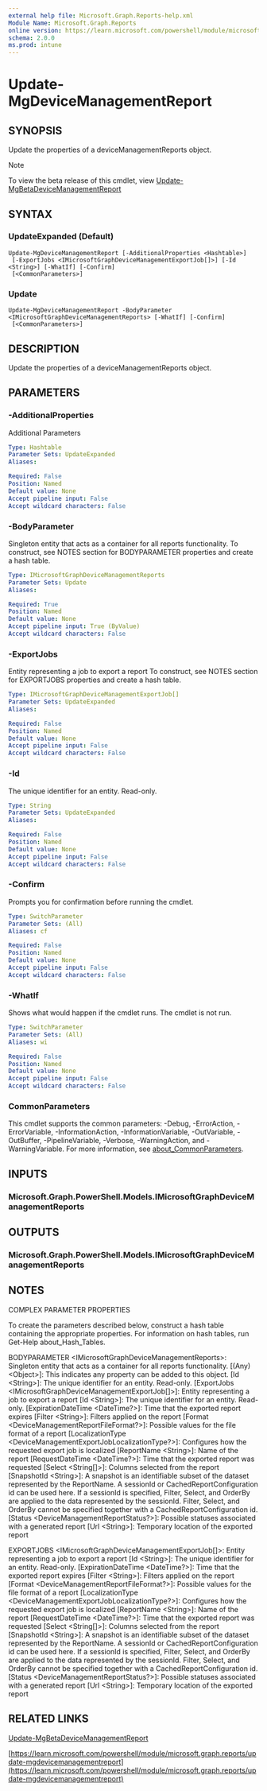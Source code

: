 ```yaml
---
external help file: Microsoft.Graph.Reports-help.xml
Module Name: Microsoft.Graph.Reports
online version: https://learn.microsoft.com/powershell/module/microsoft.graph.reports/update-mgdevicemanagementreport
schema: 2.0.0
ms.prod: intune
---
```


# Update-MgDeviceManagementReport

## SYNOPSIS
Update the properties of a deviceManagementReports object.

> [!NOTE]
> To view the beta release of this cmdlet, view [Update-MgBetaDeviceManagementReport](/powershell/module/Microsoft.Graph.Beta.Reports/Update-MgBetaDeviceManagementReport?view=graph-powershell-beta)

## SYNTAX

### UpdateExpanded (Default)
```
Update-MgDeviceManagementReport [-AdditionalProperties <Hashtable>]
 [-ExportJobs <IMicrosoftGraphDeviceManagementExportJob[]>] [-Id <String>] [-WhatIf] [-Confirm]
 [<CommonParameters>]
```

### Update
```
Update-MgDeviceManagementReport -BodyParameter <IMicrosoftGraphDeviceManagementReports> [-WhatIf] [-Confirm]
 [<CommonParameters>]
```

## DESCRIPTION
Update the properties of a deviceManagementReports object.

## PARAMETERS

### -AdditionalProperties
Additional Parameters

```yaml
Type: Hashtable
Parameter Sets: UpdateExpanded
Aliases:

Required: False
Position: Named
Default value: None
Accept pipeline input: False
Accept wildcard characters: False
```

### -BodyParameter
Singleton entity that acts as a container for all reports functionality.
To construct, see NOTES section for BODYPARAMETER properties and create a hash table.

```yaml
Type: IMicrosoftGraphDeviceManagementReports
Parameter Sets: Update
Aliases:

Required: True
Position: Named
Default value: None
Accept pipeline input: True (ByValue)
Accept wildcard characters: False
```

### -ExportJobs
Entity representing a job to export a report
To construct, see NOTES section for EXPORTJOBS properties and create a hash table.

```yaml
Type: IMicrosoftGraphDeviceManagementExportJob[]
Parameter Sets: UpdateExpanded
Aliases:

Required: False
Position: Named
Default value: None
Accept pipeline input: False
Accept wildcard characters: False
```

### -Id
The unique identifier for an entity.
Read-only.

```yaml
Type: String
Parameter Sets: UpdateExpanded
Aliases:

Required: False
Position: Named
Default value: None
Accept pipeline input: False
Accept wildcard characters: False
```

### -Confirm
Prompts you for confirmation before running the cmdlet.

```yaml
Type: SwitchParameter
Parameter Sets: (All)
Aliases: cf

Required: False
Position: Named
Default value: None
Accept pipeline input: False
Accept wildcard characters: False
```

### -WhatIf
Shows what would happen if the cmdlet runs.
The cmdlet is not run.

```yaml
Type: SwitchParameter
Parameter Sets: (All)
Aliases: wi

Required: False
Position: Named
Default value: None
Accept pipeline input: False
Accept wildcard characters: False
```

### CommonParameters
This cmdlet supports the common parameters: -Debug, -ErrorAction, -ErrorVariable, -InformationAction, -InformationVariable, -OutVariable, -OutBuffer, -PipelineVariable, -Verbose, -WarningAction, and -WarningVariable. For more information, see [about_CommonParameters](http://go.microsoft.com/fwlink/?LinkID=113216).

## INPUTS

### Microsoft.Graph.PowerShell.Models.IMicrosoftGraphDeviceManagementReports
## OUTPUTS

### Microsoft.Graph.PowerShell.Models.IMicrosoftGraphDeviceManagementReports
## NOTES
COMPLEX PARAMETER PROPERTIES

To create the parameters described below, construct a hash table containing the appropriate properties.
For information on hash tables, run Get-Help about_Hash_Tables.

BODYPARAMETER \<IMicrosoftGraphDeviceManagementReports\>: Singleton entity that acts as a container for all reports functionality.
  \[(Any) \<Object\>\]: This indicates any property can be added to this object.
  \[Id \<String\>\]: The unique identifier for an entity.
Read-only.
  \[ExportJobs \<IMicrosoftGraphDeviceManagementExportJob\[\]\>\]: Entity representing a job to export a report
    \[Id \<String\>\]: The unique identifier for an entity.
Read-only.
    \[ExpirationDateTime \<DateTime?\>\]: Time that the exported report expires
    \[Filter \<String\>\]: Filters applied on the report
    \[Format \<DeviceManagementReportFileFormat?\>\]: Possible values for the file format of a report
    \[LocalizationType \<DeviceManagementExportJobLocalizationType?\>\]: Configures how the requested export job is localized
    \[ReportName \<String\>\]: Name of the report
    \[RequestDateTime \<DateTime?\>\]: Time that the exported report was requested
    \[Select \<String\[\]\>\]: Columns selected from the report
    \[SnapshotId \<String\>\]: A snapshot is an identifiable subset of the dataset represented by the ReportName.
A sessionId or CachedReportConfiguration id can be used here.
If a sessionId is specified, Filter, Select, and OrderBy are applied to the data represented by the sessionId.
Filter, Select, and OrderBy cannot be specified together with a CachedReportConfiguration id.
    \[Status \<DeviceManagementReportStatus?\>\]: Possible statuses associated with a generated report
    \[Url \<String\>\]: Temporary location of the exported report

EXPORTJOBS \<IMicrosoftGraphDeviceManagementExportJob\[\]\>: Entity representing a job to export a report
  \[Id \<String\>\]: The unique identifier for an entity.
Read-only.
  \[ExpirationDateTime \<DateTime?\>\]: Time that the exported report expires
  \[Filter \<String\>\]: Filters applied on the report
  \[Format \<DeviceManagementReportFileFormat?\>\]: Possible values for the file format of a report
  \[LocalizationType \<DeviceManagementExportJobLocalizationType?\>\]: Configures how the requested export job is localized
  \[ReportName \<String\>\]: Name of the report
  \[RequestDateTime \<DateTime?\>\]: Time that the exported report was requested
  \[Select \<String\[\]\>\]: Columns selected from the report
  \[SnapshotId \<String\>\]: A snapshot is an identifiable subset of the dataset represented by the ReportName.
A sessionId or CachedReportConfiguration id can be used here.
If a sessionId is specified, Filter, Select, and OrderBy are applied to the data represented by the sessionId.
Filter, Select, and OrderBy cannot be specified together with a CachedReportConfiguration id.
  \[Status \<DeviceManagementReportStatus?\>\]: Possible statuses associated with a generated report
  \[Url \<String\>\]: Temporary location of the exported report

## RELATED LINKS
[Update-MgBetaDeviceManagementReport](/powershell/module/Microsoft.Graph.Beta.Reports/Update-MgBetaDeviceManagementReport?view=graph-powershell-beta)

[https://learn.microsoft.com/powershell/module/microsoft.graph.reports/update-mgdevicemanagementreport](https://learn.microsoft.com/powershell/module/microsoft.graph.reports/update-mgdevicemanagementreport)



